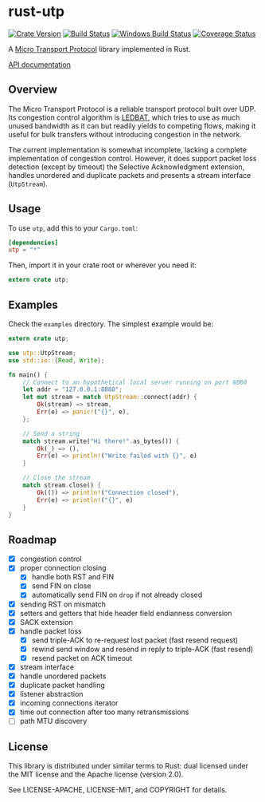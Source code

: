 # rust-utp

[![Crate Version](https://img.shields.io/crates/v/utp.svg?style=flat)](https://crates.io/crates/utp)
[![Build Status](https://img.shields.io/travis/meqif/rust-utp.svg?style=flat)](http://travis-ci.org/meqif/rust-utp)
[![Windows Build Status](https://ci.appveyor.com/api/projects/status/q38b38fendqat8o6?svg=true)](https://ci.appveyor.com/project/meqif/rust-utp)
[![Coverage Status](https://img.shields.io/coveralls/meqif/rust-utp.svg?style=flat)](https://coveralls.io/r/meqif/rust-utp?branch=master)

A [Micro Transport Protocol](http://www.bittorrent.org/beps/bep_0029.html)
library implemented in Rust.

[API documentation](http://meqif.github.io/rust-utp/)

## Overview

The Micro Transport Protocol is a reliable transport protocol built over
UDP. Its congestion control algorithm is
[LEDBAT](http://tools.ietf.org/html/rfc6817), which tries to use as much unused
bandwidth as it can but readily yields to competing flows, making it useful for
bulk transfers without introducing congestion in the network.

The current implementation is somewhat incomplete, lacking a complete implementation of congestion
control. However, it does support packet loss detection (except by timeout) the
Selective Acknowledgment extension, handles unordered and duplicate packets and
presents a stream interface (`UtpStream`).

## Usage

To use `utp`, add this to your `Cargo.toml`:

```toml
[dependencies]
utp = "*"
```

Then, import it in your crate root or wherever you need it:

```rust
extern crate utp;
```

## Examples

Check the `examples` directory. The simplest example would be:

```rust
extern crate utp;

use utp::UtpStream;
use std::io::{Read, Write};

fn main() {
    // Connect to an hypothetical local server running on port 8080
    let addr = "127.0.0.1:8080";
    let mut stream = match UtpStream::connect(addr) {
        Ok(stream) => stream,
        Err(e) => panic!("{}", e),
    };

    // Send a string
    match stream.write("Hi there!".as_bytes()) {
        Ok(_) => (),
        Err(e) => println!("Write failed with {}", e)
    }

    // Close the stream
    match stream.close() {
        Ok(()) => println!("Connection closed"),
        Err(e) => println!("{}", e)
    }
}
```

## Roadmap

- [x] congestion control
- [x] proper connection closing
    - [x] handle both RST and FIN
    - [x] send FIN on close
    - [x] automatically send FIN on `drop` if not already closed
- [x] sending RST on mismatch
- [x] setters and getters that hide header field endianness conversion
- [x] SACK extension
- [x] handle packet loss
    - [x] send triple-ACK to re-request lost packet (fast resend request)
    - [x] rewind send window and resend in reply to triple-ACK (fast resend)
    - [x] resend packet on ACK timeout
- [x] stream interface
- [x] handle unordered packets
- [x] duplicate packet handling
- [x] listener abstraction
- [x] incoming connections iterator
- [x] time out connection after too many retransmissions
- [ ] path MTU discovery

## License

This library is distributed under similar terms to Rust: dual licensed under the MIT license and the Apache license (version 2.0).

See LICENSE-APACHE, LICENSE-MIT, and COPYRIGHT for details.
